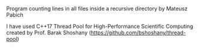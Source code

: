 Program counting lines in all files inside a recursive directory by Mateusz Pabich

I have used C++17 Thread Pool for High-Performance Scientific Computing created by Prof. Barak Shoshany	
(https://github.com/bshoshany/thread-pool)

